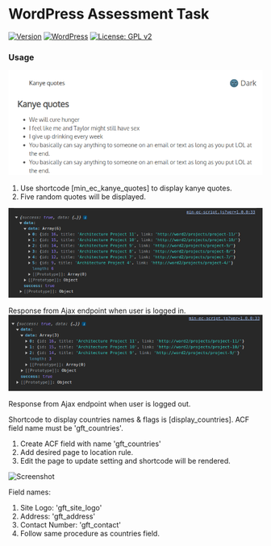 
WordPress Assessment Task
====

[![Version](https://img.shields.io/badge/version-1.0-orange.svg)](https://github.com/razaqultegar/simple/releases) [![WordPress](https://img.shields.io/wordpress/v/akismet.svg)]() [![License: GPL v2](https://img.shields.io/badge/License-GPL%20v2-blue.svg)](https://github.com/razaqultegar/simple/blob/master/LICENSE)

### Usage

![Screenshot](Kanye-quotes-using-a-shortcode.png)

1) Use shortcode [min_ec_kanye_quotes] to display kanye quotes.
2) Five random quotes will be displayed.

![Screenshot](Results-when-user-is-logged-in.png)

Response from Ajax endpoint when user is logged in.
![Screenshot](Results-when-user-is-logged-out.png)

Response from Ajax endpoint when user is logged out.

Shortcode to display countries names & flags is [display_countries].
ACF field name must be 'gft_countries'.
1) Create ACF field with name 'gft_countries'
2) Add desired page to location rule. 
3) Edit the page to update setting and shortcode will be rendered.

![Screenshot](site_address_contact.png)

Field names:
1) Site Logo: 'gft_site_logo'
2) Address: 'gft_address'
3) Contact Number: 'gft_contact'
4) Follow same procedure as countries field.


